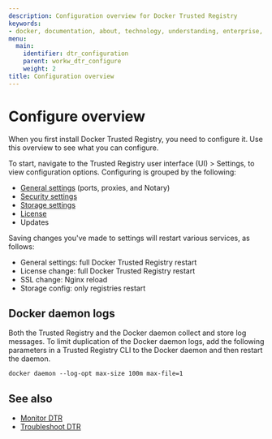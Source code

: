 ```yaml
---
description: Configuration overview for Docker Trusted Registry
keywords:
- docker, documentation, about, technology, understanding, enterprise, hub,  registry
menu:
  main:
    identifier: dtr_configuration
    parent: workw_dtr_configure
    weight: 2
title: Configuration overview
---
```


# Configure overview

When you first install Docker Trusted Registry, you need to configure it. Use
this overview to see what you can configure.

To start, navigate to the Trusted Registry user interface (UI) > Settings, to
view configuration options. Configuring is grouped by the following:

* [General settings](config-general.md) (ports, proxies, and Notary)
* [Security settings](config-security.md)
* [Storage settings](config-storage.md)
* [License](../install/license.md)
* Updates


Saving changes you've made to settings will restart various services, as follows:

 * General settings: full Docker Trusted Registry restart
 * License change: full Docker Trusted Registry restart
 * SSL change: Nginx reload
 * Storage config: only registries restart

## Docker daemon logs

Both the Trusted Registry and the Docker daemon collect and store log messages. To limit duplication of the Docker daemon logs, add the following parameters in a Trusted Registry CLI to the Docker daemon and then restart the daemon.

`docker daemon --log-opt max-size 100m max-file=1`


## See also

* [Monitor DTR](../monitor-troubleshoot/index.md)
* [Troubleshoot DTR](../monitor-troubleshoot/troubleshoot.md)
